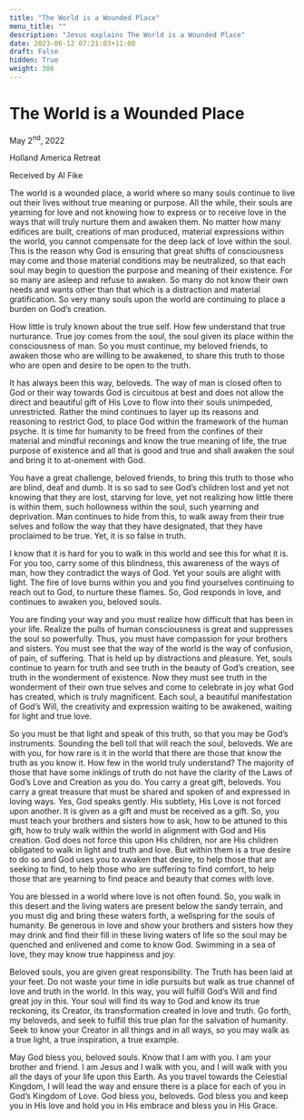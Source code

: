 ```yaml
---
title: "The World is a Wounded Place"
menu_title: ""
description: "Jesus explains The World is a Wounded Place"
date: 2023-06-12 07:21:03+11:00
draft: False
hidden: True
weight: 386
---
```

# The World is a Wounded Place

May 2<sup>nd</sup>, 2022

Holland America Retreat

Received by Al Fike   


The world is a wounded place, a world where so many souls continue to live out their lives without true meaning or purpose. All the while, their souls are yearning for love and not knowing how to express or to receive love in the ways that will truly nurture them and awaken them. No matter how many edifices are built, creations of man produced, material expressions within the world, you cannot compensate for the deep lack of love within the soul. This is the reason why God is ensuring that great shifts of consciousness may come and those material conditions may be neutralized, so that each soul may begin to question the purpose and meaning of their existence. For so many are asleep and refuse to awaken. So many do not know their own needs and wants other than that which is a distraction and material gratification. So very many souls upon the world are continuing to place a burden on God’s creation.

How little is truly known about the true self. How few understand that true nurturance. True joy comes from the soul, the soul given its place within the consciousness of man. So you must continue, my beloved friends, to awaken those who are willing to be awakened, to share this truth to those who are open and desire to be open to the truth. 

It has always been this way, beloveds. The way of man is closed often to God or their way towards God is circuitous at best and does not allow the direct and beautiful gift of His Love to flow into their souls unimpeded, unrestricted. Rather the mind continues to layer up its reasons and reasoning to restrict God, to place God within the framework of the human psyche. It is time for humanity to be freed from the confines of their material and mindful reconings and know the true meaning of life, the true purpose of existence and all that is good and true and shall awaken the soul and bring it to at-onement with God. 

You have a great challenge, beloved friends, to bring this truth to those who are blind, deaf and dumb. It is so sad to see God’s children lost and yet not knowing that they are lost, starving for love, yet not realizing how little there is within them, such hollowness within the soul, such yearning and deprivation. Man continues to hide from this, to walk away from their true selves and follow the way that they have designated, that they have proclaimed to be true. Yet, it is so false in truth. 

I know that it is hard for you to walk in this world and see this for what it is. For you too, carry some of this blindness, this awareness of the ways of man, how they contradict the ways of God. Yet your souls are alight with light. The fire of love burns within you and you find yourselves continuing to reach out to God, to nurture these flames. So, God responds in love, and continues to awaken you, beloved souls. 

You are finding your way and you must realize how difficult that has been in your life. Realize the pulls of human consciousness is great and suppresses the soul so powerfully. Thus, you must have compassion for your brothers and sisters. You must see that the way of the world is the way of confusion, of pain, of suffering. That is held up by distractions and pleasure. Yet, souls continue to yearn for truth and see truth in the beauty of God’s creation, see truth in the wonderment of existence. Now they must see truth in the wonderment of their own true selves and come to celebrate in joy what God has created, which is truly magnificent. Each soul, a beautiful manifestation of God’s Will, the creativity and expression waiting to be awakened, waiting for light and true love. 

So you must be that light and speak of this truth, so that you may be God’s instruments. Sounding the bell toll that will reach the soul, beloveds. We are with you, for how rare is it in the world that there are those that know the truth as you know it. How few in the world truly understand? The majority of those that have some inklings of truth do not have the clarity of the Laws of God’s Love and Creation as you do. 
You carry a great gift, beloveds. You carry a great treasure that must be shared and spoken of and expressed in loving ways. Yes, God speaks gently. His subtlety, His Love is not forced upon another. It is given as a gift and must be received as a gift. So, you must teach your brothers and sisters how to ask, how to be attuned to this gift, how to truly walk within the world in alignment with God and His creation. God does not force this upon His children, nor are His children obligated to walk in light and truth and love. But within them is a true desire to do so and God uses you to awaken that desire, to help those that are seeking to find, to help those who are suffering to find comfort, to help those that are yearning to find peace and beauty that comes with love. 

You are blessed in a world where love is not often found. So, you walk in this desert and the living waters are present below the sandy terrain, and you must dig and bring these waters forth, a wellspring for the souls of humanity. Be generous in love and show your brothers and sisters how they may drink and find their fill in these living waters of life so the soul may be quenched and enlivened and come to know God. Swimming in a sea of love, they may know true happiness and joy. 

Beloved souls, you are given great responsibility. The Truth has been laid at your feet. Do not waste your time in idle pursuits but walk as true channel of love and truth in the world. In this way, you will fulfill God’s Will and find great joy in this. Your soul will find its way to God and know its true reckoning, its Creator, its transformation created in love and truth. Go forth, my beloveds, and seek to fulfill this true plan for the salvation of humanity. Seek to know your Creator in all things and in all ways, so you may walk as a true light, a true inspiration, a true example.

May God bless you, beloved souls. Know that I am with you. I am your brother and friend. I am Jesus and I walk with you, and I will walk with you all the days of your life upon this Earth. As you travel towards the Celestial Kingdom, I will lead the way and ensure there is a place for each of you in God’s Kingdom of Love. God bless you, beloveds. God bless you and keep you in His love and hold you in His embrace and bless you in His Grace. 